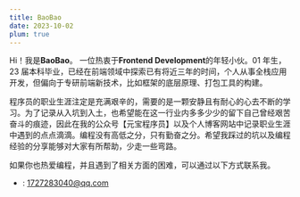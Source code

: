 ```yaml
---
title: BaoBao
date: 2023-10-02
plum: true
---
```


Hi！我是**BaoBao**。 一位热衷于**Frontend Development**的年轻小伙。01 年生，23 届本科毕业，已经在前端领域中探索已有将近三年的时间，个人从事全栈应用开发，但偏向于专研前端新技术，比如框架的底层原理、打包工具的构建。

程序员的职业生涯注定是充满艰辛的，需要的是一颗安静且有耐心的心去不断的学习。为了记录从入坑到入土，也希望能在这一行业内多多少少的留下自己曾经艰苦奋斗的痕迹，因此在我的公众号【元宝程序员】以及个人博客网站中记录职业生涯中遇到的点点滴滴。编程没有高低之分，只有勤奋之分。希望我踩过的坑以及编程经验的分享能够对大家有所帮助，少走一些弯路。

如果你也热爱编程，并且遇到了相关方面的困难，可以通过以下方式联系我。

- <i i-ant-design-mail-outlined mr-1></i>: 1727283040@qq.com
